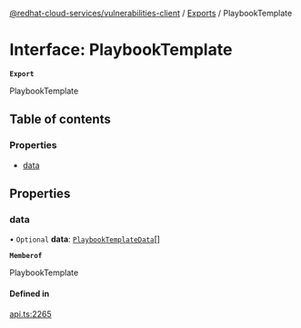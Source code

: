 [@redhat-cloud-services/vulnerabilities-client](../README.md) / [Exports](../modules.md) / PlaybookTemplate

# Interface: PlaybookTemplate

**`Export`**

PlaybookTemplate

## Table of contents

### Properties

- [data](PlaybookTemplate.md#data)

## Properties

### data

• `Optional` **data**: [`PlaybookTemplateData`](PlaybookTemplateData.md)[]

**`Memberof`**

PlaybookTemplate

#### Defined in

[api.ts:2265](https://github.com/RedHatInsights/javascript-clients/blob/main/packages/vulnerabilities/api.ts#L2265)
